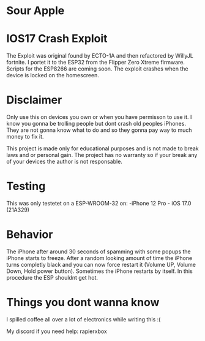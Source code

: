 # Sour Apple
# IOS17 Crash Exploit
The Exploit was original found by ECTO-1A and then refactored by WillyJL fortnite. I portet it to the ESP32 from the Flipper Zero Xtreme firmware. Scripts for the ESP8266 are coming soon. The exploit crashes when the device is locked on the homescreen.
# Disclaimer
Only use this on devices you own or when you have permisson to use it. I know you gonna be trolling people but dont crash old peoples iPhones. They are not gonna know what to do and so they gonna pay way to much money to fix it.

This project is made only for educational purposes and is not made to break laws and or personal gain. The project has no warranty so if your break any of your devices the author is not responsable.
# Testing
This was only testetet on a ESP-WROOM-32 on:
-iPhone 12 Pro -   iOS 17.0 (21A329)
# Behavior
The iPhone after around 30 seconds of spamming with some popups the iPhone starts to freeze. After a random looking amount of time the iPhone turns completly black and you can now force restart it (Volume UP, Volume Down, Hold power button). Sometimes the iPhone restarts by itself. In this procedure the ESP shouldnt get hot.
# Things you dont wanna know
I spilled coffee all over a lot of electronics while writing this :(


My discord if you need help: rapierxbox
